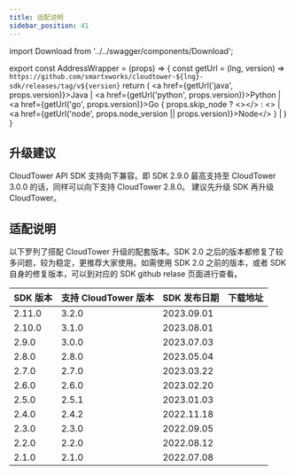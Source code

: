 ```yaml
---
title: 适配说明
sidebar_position: 41
---
```

import Download from '../../swagger/components/Download';

export const AddressWrapper = (props) => {
  const getUrl = (lng, version) => `https://github.com/smartxworks/cloudtower-${lng}-sdk/releases/tag/v${version}`
  return (
    <span>
      <a href={getUrl('java', props.version)}>Java</a> | <a href={getUrl('python', props.version)}>Python</a> |  <a href={getUrl('go', props.version)}>Go </a> {
        props.skip_node ? <></> : <> | <a href={getUrl('node', props.node_version || props.version)}>Node</a></> 
      } | <Download version={props.file_version} />
    </span>
  )
}


## 升级建议
CloudTower API SDK 支持向下兼容。即 SDK 2.9.0 最高支持至 CloudTower 3.0.0 的话，同样可以向下支持 CloudTower 2.8.0。
建议先升级 SDK 再升级 CloudTower。 

## 适配说明
以下罗列了搭配 CloudTower 升级的配套版本。SDK 2.0 之后的版本都修复了较多问题，较为稳定，更推荐大家使用。如需使用 SDK 2.0 之前的版本，或者 SDK 自身的修复版本，可以到对应的 SDK github relase 页面进行查看。

| SDK 版本 | 支持 CloudTower 版本 | SDK 发布日期 | 下载地址 |
| --- | --- | --- | --- |
| 2.11.0 | 3.2.0 | 2023.09.01 | <AddressWrapper version="2.11.0" file_version="3.2.0"/>|
| 2.10.0 | 3.1.0 | 2023.08.01 | <AddressWrapper version="2.10.0" file_version="3.1.0"/>|
| 2.9.0 | 3.0.0 | 2023.07.03 | <AddressWrapper version="2.9.0" file_version="3.0.0"/>|
| 2.8.0 | 2.8.0 | 2023.05.04 | <AddressWrapper version="2.8.0" file_version="2.8.0"/>|
| 2.7.0 | 2.7.0 | 2023.03.22 | <AddressWrapper version="2.7.0" file_version="2.7.0"/>|
| 2.6.0 | 2.6.0 | 2023.02.20 | <AddressWrapper version="2.6.0" file_version="2.6.0"/>|
| 2.5.0 | 2.5.1 | 2023.01.03 | <AddressWrapper version="2.5.0" file_version="2.5.0"/>|
| 2.4.0 | 2.4.2 | 2022.11.18 | <AddressWrapper version="2.4.0" node_version="2.4.1" file_version="2.4.0"/>|
| 2.3.0 | 2.3.0 | 2022.09.05 | <AddressWrapper version="2.3.0" skip_node file_version="2.3.0"/>|
| 2.2.0 | 2.2.0 | 2022.08.12 | <AddressWrapper version="2.2.0" skip_node file_version="2.2.0"/>|
| 2.1.0 | 2.1.0 | 2022.07.08 | <AddressWrapper version="2.1.0" skip_node file_version="2.1.0"/>|

